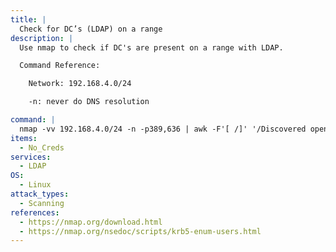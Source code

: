 ```yaml
---
title: |
  Check for DC’s (LDAP) on a range
description: |
  Use nmap to check if DC's are present on a range with LDAP.

  Command Reference:

  	Network: 192.168.4.0/24

  	-n: never do DNS resolution

command: |
  nmap -vv 192.168.4.0/24 -n -p389,636 | awk -F'[ /]' '/Discovered open port/{print $NF":"$4}'
items:
  - No_Creds
services:
  - LDAP
OS:
  - Linux
attack_types:
  - Scanning
references:
  - https://nmap.org/download.html
  - https://nmap.org/nsedoc/scripts/krb5-enum-users.html
---
```

